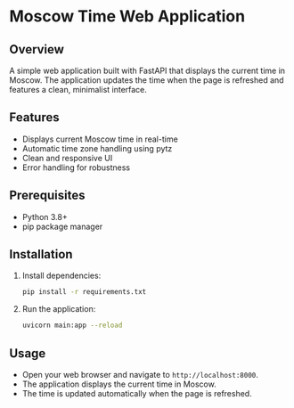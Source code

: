 # Moscow Time Web Application

## Overview

A simple web application built with FastAPI that displays the current time in Moscow. The application updates the time when the page is refreshed and features a clean, minimalist interface.

## Features

- Displays current Moscow time in real-time
- Automatic time zone handling using pytz
- Clean and responsive UI
- Error handling for robustness

## Prerequisites

- Python 3.8+
- pip package manager

## Installation

1. Install dependencies:

    ```bash
    pip install -r requirements.txt
    ```

2. Run the application:

    ```bash
    uvicorn main:app --reload
    ```

## Usage

- Open your web browser and navigate to `http://localhost:8000`.
- The application displays the current time in Moscow.
- The time is updated automatically when the page is refreshed.
